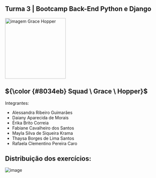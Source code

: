 
 ## Turma 3 | Bootcamp Back-End Python e Django
  <img src="https://www.timeforkids.com/wp-content/uploads/2020/08/Grace_003.jpg?w=926" alt="imagem Grace Hopper" width="200px"/>
  
## ${\color {#8034eb} Squad \ Grace \ Hopper}$  

Integrantes:
- Alessandra Ribeiro Guimarães
- Daiany Aparecida de Morais
- Érika Brito Correia
- Fabiane Cavalheiro dos Santos
- Mayla Silva de Siqueira Krama
- Thaysa Borges de Lima Santos
- Rafaela Clementino Pereira Caro



## Distribuição dos exercícios:

![image](https://github.com/user-attachments/assets/6d5230e4-b5b0-4f13-9052-26f099966939)


